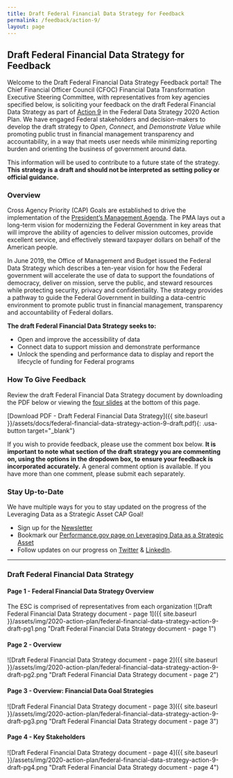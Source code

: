 ```yaml
---
title: Draft Federal Financial Data Strategy for Feedback
permalink: /feedback/action-9/
layout: page
---
```


## Draft Federal Financial Data Strategy for Feedback

Welcome to the Draft Federal Financial Data Strategy Feedback portal! The Chief Financial Officer Council (CFOC) Financial Data Transformation Executive Steering Committee, with representatives from key agencies specified below, is soliciting your feedback on the draft Federal Financial Data Strategy as part of [Action 9](../../action-plan/#action-9-improve-financial-management-data-standards) in the Federal Data Strategy 2020 Action Plan. We have engaged Federal stakeholders and decision-makers to develop the draft strategy to *Open*, *Connect*, and *Demonstrate Value* while promoting public trust in financial management transparency and accountability, in a way that meets user needs while minimizing reporting burden and orienting the business of government around data. 

This information will be used to contribute to a future state of the strategy. **This strategy is a draft and should not be interpreted as setting policy or official guidance.**

### Overview

Cross Agency Priority (CAP) Goals are established to drive the implementation of the [President’s Management Agenda](https://www.whitehouse.gov/omb/management/pma/). The PMA lays out a long-term vision for modernizing the Federal Government in key areas that will improve the ability of agencies to deliver mission outcomes, provide excellent service, and effectively steward taxpayer dollars on behalf of the American people.

In June 2019, the Office of Management and Budget issued the Federal Data Strategy which describes a ten-year vision for how the Federal government will accelerate the use of data to support the foundations of democracy, deliver on mission, serve the public, and steward resources while protecting security, privacy and confidentiality. The strategy provides a pathway to guide the Federal Government in building a data-centric environment to promote public trust in financial management, transparency and accountability of Federal dollars.

**The draft Federal Financial Data Strategy seeks to:**

* Open and improve the accessibility of data
* Connect data to support mission and demonstrate performance
* Unlock the spending and performance data to display and report the lifecycle of funding for Federal programs

### How To Give Feedback

Review the draft Federal Financial Data Strategy document by downloading the PDF below or viewing the [four slides](#draft-federal-financial-data-strategy) at the bottom of this page. 

[Download PDF - Draft Federal Financial Data Strategy]({{ site.baseurl }}/assets/docs/federal-financial-data-strategy-action-9-draft.pdf){: .usa-button target="_blank"}

If you wish to provide feedback, please use the comment box below. **It is important to note what section of the draft strategy you are commenting on, using the options in the dropdown box, to ensure your feedback is incorporated accurately.** A general comment option is available. If you have more than one comment, please submit each separately.

<div class="touchpoints-survey" id="touchpoint-action-9"></div>

### Stay Up-to-Date

We have multiple ways for you to stay updated on the progress of the Leveraging Data as a Strategic Asset CAP Goal!
* Sign up for the [Newsletter](https://public.govdelivery.com/accounts/USGSA/subscribers/new?topic_id=USGSA_756)
* Bookmark our [Performance.gov page on Leveraging Data as a Strategic Asset](https://www.performance.gov/CAP/leveragingdata/)
* Follow updates on our progress on [Twitter](https://twitter.com/PerformanceGov?lang=en) & [LinkedIn](https://www.linkedin.com/company/performance-gov/).

---

### Draft Federal Financial Data Strategy

#### Page 1 - Federal Financial Data Strategy Overview
The ESC is comprised of representatives from each organization
![Draft Federal Financial Data Strategy document - page 1]({{ site.baseurl }}/assets/img/2020-action-plan/federal-financial-data-strategy-action-9-draft-pg1.png "Draft Federal Financial Data Strategy document - page 1")

#### Page 2 - Overview
![Draft Federal Financial Data Strategy document - page 2]({{ site.baseurl }}/assets/img/2020-action-plan/federal-financial-data-strategy-action-9-draft-pg2.png "Draft Federal Financial Data Strategy document - page 2")

#### Page 3 - Overview: Financial Data Goal Strategies
![Draft Federal Financial Data Strategy document - page 3]({{ site.baseurl }}/assets/img/2020-action-plan/federal-financial-data-strategy-action-9-draft-pg3.png "Draft Federal Financial Data Strategy document - page 3")

#### Page 4 - Key Stakeholders
![Draft Federal Financial Data Strategy document - page 4]({{ site.baseurl }}/assets/img/2020-action-plan/federal-financial-data-strategy-action-9-draft-pg4.png "Draft Federal Financial Data Strategy document - page 4")

<script src="https://touchpoints.app.cloud.gov/touchpoints/29830144/js" async></script>
